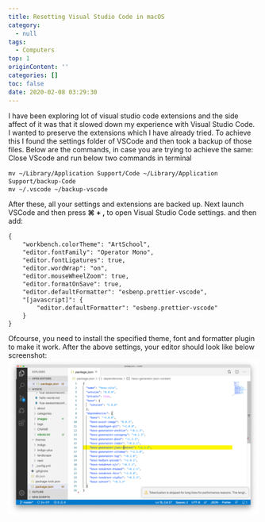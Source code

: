 ```yaml
---
title: Resetting Visual Studio Code in macOS
category:
  - null
tags:
  - Computers
top: 1
originContent: ''
categories: []
toc: false
date: 2020-02-08 03:29:30
---
```


I have been exploring lot of visual studio code extensions and the side affect of it was that it slowed down my experience with Visual Studio Code. I wanted to preserve the extensions which I have already tried. To achieve this I found the settings folder of VSCode and then took a backup of those files. Below are the commands, in case you are trying to achieve the same:
Close VScode and run below two commands in terminal
```
mv ~/Library/Application Support/Code ~/Library/Application Support/backup-Code
mv ~/.vscode ~/backup-vscode
```
After these, all your settings and extensions are backed up. Next launch VSCode and then press **⌘ + ,** to open Visual Studio Code settings.
and then add:
```
{
    "workbench.colorTheme": "ArtSchool",
    "editor.fontFamily": "Operator Mono",
    "editor.fontLigatures": true,
    "editor.wordWrap": "on",
    "editor.mouseWheelZoom": true,
    "editor.formatOnSave": true,
    "editor.defaultFormatter": "esbenp.prettier-vscode",
    "[javascript]": {
        "editor.defaultFormatter": "esbenp.prettier-vscode"
    }
}
```

Ofcourse, you need to install the specified theme, font and formatter plugin to make it work. After the above settings, your editor should look like below screenshot:
![image.png](/images/2020/02/08/06ba4fb0-49f5-11ea-984d-f70f4cd221c6.png)

